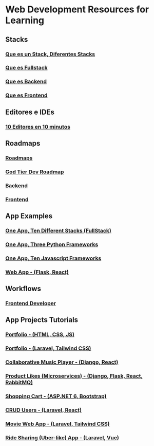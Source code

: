 
# Web Development Resources for Learning

## Stacks

### [Que es un Stack, Diferentes Stacks](https://www.youtube.com/watch?v=Sxxw3qtb3_g)

### [Que es Fullstack](https://www.youtube.com/watch?v=PRSyHTajxPk)

### [Que es Backend](https://www.youtube.com/watch?v=XBu54nfzxAQ)

### [Que es Frontend](https://www.youtube.com/watch?v=WG5ikvJ2TKA)

## Editores e IDEs

### [10 Editores en 10 minutos](https://www.youtube.com/watch?v=8PhdfcX9tG0)

## Roadmaps

### [Roadmaps](https://roadmap.sh/)

### [God Tier Dev Roadmap](https://www.youtube.com/watch?v=pEfrdAtAmqk)

### [Backend](https://www.youtube.com/watch?v=0Zb5fgO0ubE)

### [Frontend](https://www.youtube.com/watch?v=CvfB4KzP4us)

## App Examples

### [One App, Ten Different Stacks (FullStack)](https://www.youtube.com/watch?v=FQPlEnKav48)

### [One App, Three Python Frameworks](https://www.youtube.com/watch?v=3vfum74ggHE)

### [One App, Ten Javascript Frameworks](https://www.youtube.com/watch?v=cuHDQhDhvPE)

### [Web App - (Flask, React)](https://www.youtube.com/watch?v=7LNl2JlZKHA)

## Workflows

### [Frontend Developer](https://www.youtube.com/watch?v=oJYFRZ4cj2Q)

## App Projects Tutorials

### [Portfolio - (HTML, CSS, JS)](https://www.youtube.com/watch?v=xV7S8BhIeBo)

### [Portfolio - (Laravel, Tailwind CSS)](https://www.youtube.com/watch?v=JNhmEoBsZ48)

### [Collaborative Music Player - (Django, React)](https://www.youtube.com/watch?v=JD-age0BPVo)

### [Product Likes (Microservices) - (Django, Flask, React, RabbitMQ)](https://www.youtube.com/watch?v=0iB5IPoTDts)

### [Shopping Cart - (ASP.NET 6, Bootstrap)](https://www.youtube.com/watch?v=sX3g6hQZ8Lw)

### [CRUD Users - (Laravel, React)](https://www.youtube.com/watch?v=qJq9ZMB2Was)

### [Movie Web App - (Laravel, Tailwind CSS)](https://www.youtube.com/watch?v=9OKbmMqsREc&list=PLEhEHUEU3x5pYTjZze3fhYMB4Nl_WOHI4)

### [Ride Sharing (Uber-like) App - (Laravel, Vue)](https://www.youtube.com/watch?v=iFOEU6YNBzw)
